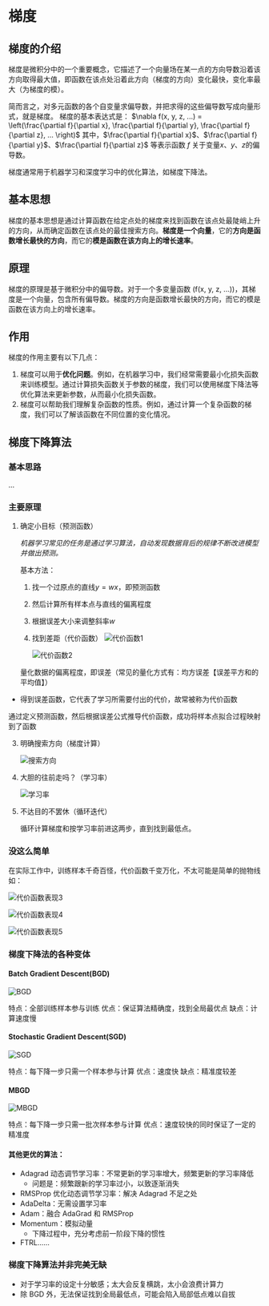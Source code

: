 # 梯度

## 梯度的介绍

梯度是微积分中的一个重要概念，它描述了一个向量场在某一点的方向导数沿着该方向取得最大值，即函数在该点处沿着此方向（梯度的方向）变化最快，变化率最大（为梯度的模）。

简而言之，对多元函数的各个自变量求偏导数，并把求得的这些偏导数写成向量形式，就是梯度。
梯度的基本表达式是：
$\nabla f(x, y, z, ...) = 
\left(\frac{\partial f}{\partial x}, 
\frac{\partial f}{\partial y}, 
\frac{\partial f}{\partial z}, 
...
\right)$
其中，$\frac{\partial f}{\partial x}$、$\frac{\partial f}{\partial y}$、$\frac{\partial f}{\partial z}$ 等表示函数 $f$ 关于变量$x$、$y$、$z$的偏导数。

梯度通常用于机器学习和深度学习中的优化算法，如梯度下降法。

## 基本思想

梯度的基本思想是通过计算函数在给定点处的梯度来找到函数在该点处最陡峭上升的方向，从而确定函数在该点处的最佳搜索方向。**梯度是一个向量**，它的**方向是函数增长最快的方向**，而它的**模是函数在该方向上的增长速率**。

## 原理

梯度的原理是基于微积分中的偏导数。对于一个多变量函数 (f(x, y, z, ...))，其梯度是一个向量，包含所有偏导数。梯度的方向是函数增长最快的方向，而它的模是函数在该方向上的增长速率。

## 作用

梯度的作用主要有以下几点：

1. 梯度可以用于**优化问题**。例如，在机器学习中，我们经常需要最小化损失函数来训练模型。通过计算损失函数关于参数的梯度，我们可以使用梯度下降法等优化算法来更新参数，从而最小化损失函数。
2. 梯度可以帮助我们理解复杂函数的性质。例如，通过计算一个复杂函数的梯度，我们可以了解该函数在不同位置的变化情况。

## 梯度下降算法

### 基本思路

...

### 主要原理

1. 确定小目标（预测函数）

   _机器学习常见的任务是通过学习算法，自动发现数据背后的规律不断改进模型并做出预测。_

   基本方法：

   1. 找一个过原点的直线$y = wx$，即预测函数
   2. 然后计算所有样本点与直线的偏离程度
   3. 根据误差大小来调整斜率$w$
   4. 找到差距（代价函数）
      ![代价函数1](gradient.assets/daijia1.png)

      ![代价函数2](gradient.assets/daijia2.png)

   量化数据的偏离程度，即误差（常见的量化方式有：均方误差【误差平方和的平均值】）

- 得到误差函数，它代表了学习所需要付出的代价，故常被称为代价函数

通过定义预测函数，然后根据误差公式推导代价函数，成功将样本点拟合过程映射到了函数

3. 明确搜索方向（梯度计算）

   ![搜索方向](gradient.assets/search_deriction.png)

4. 大胆的往前走吗？（学习率）

   ![学习率](gradient.assets/learn_rate.png)

5. 不达目的不罢休（循环迭代）

   循环计算梯度和按学习率前进这两步，直到找到最低点。

### 没这么简单

在实际工作中，训练样本千奇百怪，代价函数千变万化，不太可能是简单的抛物线
如：

![代价函数表现3](gradient.assets/daijia3.png)

![代价函数表现4](gradient.assets/daijia4.png)

![代价函数表现5](gradient.assets/daijia5.png)

### 梯度下降法的各种变体

#### Batch Gradient Descent(BGD)

![BGD](gradient.assets/BGD.png)

特点：全部训练样本参与训练
优点：保证算法精确度，找到全局最优点
缺点：计算速度慢

#### Stochastic Gradient Descent(SGD)

![SGD](gradient.assets/SGD.png)

特点：每下降一步只需一个样本参与计算
优点：速度快
缺点：精准度较差

#### MBGD

![MBGD](gradient.assets/MBGD.png)

特点：每下降一步只需一批次样本参与计算
优点：速度较快的同时保证了一定的精准度

#### 其他更优的算法：

- Adagrad 动态调节学习率：不常更新的学习率增大，频繁更新的学习率降低
  - 问题是：频繁跟新的学习率过小，以致逐渐消失
- RMSProp 优化动态调节学习率：解决 Adagrad 不足之处
- AdaDelta：无需设置学习率
- Adam：融合 AdaGrad 和 RMSProp
- Momentum：模拟动量
  - 下降过程中，充分考虑前一阶段下降的惯性
- FTRL……

### 梯度下降算法并非完美无缺

- 对于学习率的设定十分敏感；太大会反复横跳，太小会浪费计算力
- 除 BGD 外，无法保证找到全局最低点，可能会陷入局部低点难以自拔
